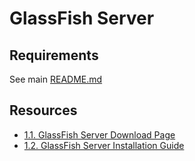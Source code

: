 # GlassFish Server

## Requirements

See main [README.md](../README.md)

## Resources

- [1.1. GlassFish Server Download Page](https://glassfish.org/download.html)
- [1.2. GlassFish Server Installation Guide](https://glassfish.org/docs/latest/installation-guide.html)
